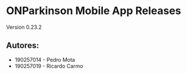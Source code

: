 # ONParkinson Mobile App Releases

Version 0.23.2
 
 ## Autores:
- 190257014 - Pedro Mota
- 190257019 - Ricardo Carmo
